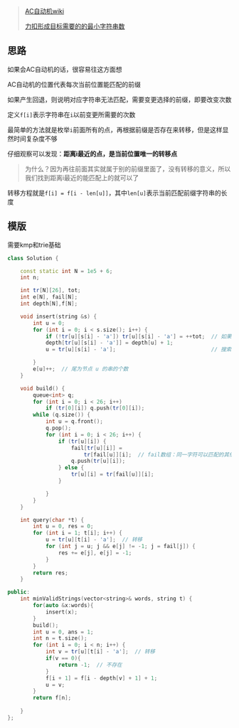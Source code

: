 > [AC自动机wiki](https://oi-wiki.org/string/ac-automaton/#%E6%80%BB%E7%BB%93)
> 
> [力扣形成目标需要的的最小字符串数](https://leetcode.cn/problems/minimum-number-of-valid-strings-to-form-target-ii/)

## 思路
如果会AC自动机的话，很容易往这方面想

AC自动机的位置代表每次当前位置能匹配的前缀

如果产生回退，则说明对应字符串无法匹配，需要变更选择的前缀，即要改变次数

定义`f[i]`表示字符串在`i`以前变更所需要的次数

最简单的方法就是枚举`i`前面所有的点，再根据前缀是否存在来转移，但是这样显然时间复杂度不够

仔细观察可以发现：**距离i最近的点，是当前位置唯一的转移点**

> 为什么？因为再往前面其实就属于别的前缀里面了，没有转移的意义，所以我们找到距离i最近的能匹配上的就可以了

转移方程就是`f[i] = f[i - len[u]]`，其中`len[u]`表示当前匹配前缀字符串的长度
## 模版
需要kmp和trie基础
```cpp
class Solution {

    const static int N = 1e5 + 6;
    int n;

    int tr[N][26], tot;
    int e[N], fail[N];
    int depth[N],f[N];

    void insert(string &s) {
        int u = 0;
        for (int i = 0; i < s.size(); i++) {
            if (!tr[u][s[i] - 'a']) tr[u][s[i] - 'a'] = ++tot;  // 如果没有则插入新节点
            depth[tr[u][s[i] - 'a']] = depth[u] + 1;
            u = tr[u][s[i] - 'a'];                              // 搜索下一个节点

        }
        e[u]++;  // 尾为节点 u 的串的个数
    }

    void build() {
        queue<int> q;
        for (int i = 0; i < 26; i++)
            if (tr[0][i]) q.push(tr[0][i]);
        while (q.size()) {
            int u = q.front();
            q.pop();
            for (int i = 0; i < 26; i++) {
                if (tr[u][i]) {
                    fail[tr[u][i]] =
                        tr[fail[u]][i];  // fail数组：同一字符可以匹配的其他位置
                    q.push(tr[u][i]);
                } else {
                    tr[u][i] = tr[fail[u]][i];
                }

            }
        }
    }

    int query(char *t) {
        int u = 0, res = 0;
        for (int i = 1; t[i]; i++) {
            u = tr[u][t[i] - 'a'];  // 转移
            for (int j = u; j && e[j] != -1; j = fail[j]) {
                res += e[j], e[j] = -1;
            }
        }
        return res;
    }

public:
    int minValidStrings(vector<string>& words, string t) {
        for(auto &x:words){
            insert(x);
        }
        build();
        int u = 0, ans = 1;
        int n = t.size();
        for (int i = 0; i < n; i++) {
            int v = tr[u][t[i] - 'a'];  // 转移
            if(v == 0){
                return -1;  // 不存在
            }
            f[i + 1] = f[i - depth[v] + 1] + 1;
            u = v;
        }
        return f[n];
        
    }
};
```



